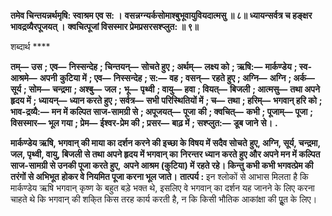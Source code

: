 **तमेव चिन्तयन्नर्थमृषि: स्वाश्रम एव स: ।** **वसन्नग्न्यर्कसोमाश्बुभूवायुवियदात्मसु ॥ ८॥** **ध्यायन्सर्वत्र च हङ्क्षर भावद्रव्यैरपूजयत् ।** **क्वचित्पूजां विसस्मार प्रेमप्रसरसश्प्लुत: ॥ ९॥** 

शब्दार्थ **** 

**तम्—** **उस** **; एव—** **निस्सन्देह** **; चिन्तयन्—** **सोचते हुए** **; अर्थम्—** **लक्ष्य को** **; ऋषि:—** **मार्कण्डेय** **; स्व-आश्रमे—** **अपनी** **कुटिया में** **; एव—** **निस्सन्देह** **; स:—** **वह** **; वसन्—** **रहते हुए** **; अग्नि—** **अग्नि** **; अर्क—** **सूर्य** **; सोम—** **चन्द्रमा** **; अश्बु—** **जल** **;** **भू—** **पृथ्वी** **; वायु—** **हवा** **; वियत्—** **बिजली** **; आत्मसु—** **तथा अपने हृदय में** **; ध्यायन्—** **ध्यान करते हुए** **; सर्वत्र—** **सभी** **परिस्थितियों में** **; च—** **तथा** **; हरिम्—** **भगवान् हरि को** **; भाव-द्रव्यै:—** **मन में कल्पित साज-सामग्री से** **; अपूजयत्—** **पूजा** **की** **; क्वचित्—** **कभी** **; पूजाम्—** **पूजा** **; विसस्मार—** **भूल गया** **; प्रेम—** **ईश्वर-प्रेम की** **; प्रसर—** **बाढ़ में** **; सश्प्लुत:—** **डूब जाने** **से।** **.** 

**मार्कण्डेय ऋषि, भगवान् की माया का दर्शन करने की इच्छा के विषय में सदैव सोचते** **हुए, अग्नि, सूर्य, चन्द्रमा, जल, पृथ्वी, वायु, बिजली से तथा अपने हृदय में भगवान् का** **निरन्तर ध्यान करते हुए और अपने मन में कल्पित साज-सामग्री से उनकी पूजा करते हुए,** **अपने आश्रम (कुटिया) में रहते रहे। किन्तु कभी कभी भगवत्प्रेम की तरंगों से अभिभूत** **होकर वे नियमित पूजा करना भूल जाते।** **तात्पर्य :** इन श्लोकों से आभास मिलता है कि मार्कण्डेय ऋषि भगवान् कृष्ण के बहुत बड़े भक्त थे, इसलिए वे भगवान् का दर्शन यह जानने के लिए करना चाहते थे कि भगवान् की शकि्त किस तरह कार्य करती है, न कि किसी भौतिक आकांक्षा की पूॢत के लिए।  